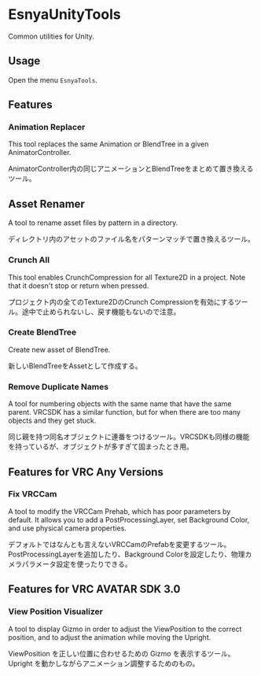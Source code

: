 # EsnyaUnityTools
Common utilities for Unity.

## Usage
Open the menu `EsnyaTools`.

## Features
### Animation Replacer
This tool replaces the same Animation or BlendTree in a given AnimatorController.

AnimatorController内の同じアニメーションとBlendTreeをまとめて置き換えるツール。

## Asset Renamer
A tool to rename asset files by pattern in a directory.

ディレクトリ内のアセットのファイル名をパターンマッチで置き換えるツール。

### Crunch All
This tool enables CrunchCompression for all Texture2D in a project. Note that it doesn't stop or return when pressed.

プロジェクト内の全てのTexture2DのCrunch Compressionを有効にするツール。途中で止められないし、戻す機能もないので注意。

### Create BlendTree
Create new asset of BlendTree.

新しいBlendTreeをAssetとして作成する。

### Remove Duplicate Names
A tool for numbering objects with the same name that have the same parent.
 VRCSDK has a similar function, but for when there are too many objects and they get stuck.

同じ親を持つ同名オブジェクトに連番をつけるツール。VRCSDKも同様の機能を持っているが、オブジェクトが多すぎて固まったとき用。

## Features for VRC Any Versions
### Fix VRCCam
A tool to modify the VRCCam Prehab, which has poor parameters by default.
It allows you to add a PostProcessingLayer, set Background Color, and use physical camera properties.

デフォルトではなんとも言えないVRCCamのPrefabを変更するツール。
PostProcessingLayerを追加したり、Background Colorを設定したり、物理カメラパラメータ設定を使ったりできる。


## Features for VRC AVATAR SDK 3.0
### View Position Visualizer
A tool to display Gizmo in order to adjust the ViewPosition to the correct position, and to adjust the animation while moving the Upright.

ViewPosition を正しい位置に合わせるための Gizmo を表示するツール。Upright を動かしながらアニメーション調整するためのもの。
